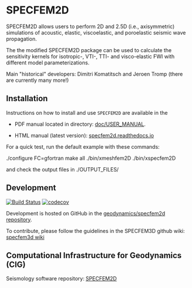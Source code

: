 # SPECFEM2D

SPECFEM2D allows users to perform 2D and 2.5D (i.e., axisymmetric) simulations
of acoustic, elastic, viscoelastic, and poroelastic seismic wave propagation.

The the modified SPECFEM2D package can be used to calculate the sensitivity kernels
for isotropic-, VTI-, TTI- and visco-elastic FWI with different model parameterizations.


Main "historical" developers: Dimitri Komatitsch and Jeroen Tromp
  (there are currently many more!)


## Installation

Instructions on how to install and use `SPECFEM2D` are
available in the

- PDF manual located in directory: [doc/USER_MANUAL](doc/USER_MANUAL).

- HTML manual (latest version): [specfem2d.readthedocs.io](http://specfem2d.readthedocs.io/)


For a quick test, run the default example with these commands:

  ./configure FC=gfortran
  make all
  ./bin/xmeshfem2D
  ./bin/xspecfem2D

and check the output files in ./OUTPUT_FILES/


## Development

[![Build Status](https://travis-ci.org/geodynamics/specfem2d.svg?branch=devel)](https://travis-ci.org/geodynamics/specfem2d) [![codecov](https://codecov.io/gh/geodynamics/specfem2d/branch/devel/graph/badge.svg)](https://codecov.io/gh/geodynamics/specfem2d)

Development is hosted on GitHub in the
[geodynamics/specfem2d repository](https://github.com/geodynamics/specfem2d).


To contribute, please follow the guidelines in the SPECFEM3D github wiki:
[specfem3d wiki](https://github.com/geodynamics/specfem3d/wiki)


## Computational Infrastructure for Geodynamics (CIG)

Seismology software repository: [SPECFEM2D](https://geodynamics.org/cig/software/specfem2d/)

